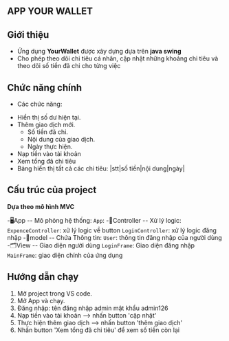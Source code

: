 ## APP YOUR WALLET

## Giới thiệu

- Ứng dụng **YourWallet** được xây dựng dựa trên **java swing**
- Cho phép theo dõi chi tiêu cá nhân, cập nhật những khoảng chi tiêu và theo dõi số tiền đã chi cho từng việc

## Chức năng chính

- Các chức năng:

* Hiển thị số dư hiện tại.
* Thêm giao dịch mới.
  - Số tiền đã chi.
  - Nội dung của giao dịch.
  - Ngày thực hiện.
* Nạp tiền vào tài khoản
* Xem tổng đã chi tiêu
* Bảng hiển thị tất cả các chi tiêu:
  |stt|số tiền|nội dung|ngày|

## Cấu trúc của project

**Dựa theo mô hình MVC**

-🖥️App -- Mô phỏng hệ thống:
`App`:
-📂Controller -- Xử lý logic:
`ExpenceController`: xử lý logic về button
`LoginController`: xử lý logic đăng nhập
-📁model -- Chứa Thông tin:
`User`: thông tin đăng nhập của người dùng
-🗂️View -- Giao diện người dùng
`LoginFrame`: Giao diện đăng nhập
`MainFrame`: giao diện chính của ứng dụng

## Hướng dẫn chạy

1. Mở project trong VS code.
2. Mở App và chạy.
3. Đăng nhập:
   tên đăng nhập admin
   mật khẩu admin126
4. Nạp tiền vào tài khoản --> nhấn button 'cập nhật'
5. Thực hiện thêm giao dịch --> nhấn button 'thêm giao dịch'
6. Nhấn button 'Xem tổng đã chi tiêu' để xem số tiền còn lại

